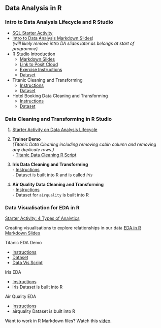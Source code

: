 ## Data Analysis in R
### Intro to Data Analysis Lifecycle and R Studio
  - [SQL Starter Activity](http://www.SQLBolt.com)
  - [Intro to Data Analysis Markdown Slides](./01%20Intro%20to%20Data%20Analysis%20and%20Excel/IntrotoDataAnalysis.slides.md)) <br>
    *(will likely remove intro DA slides later as belongs at start of programme)*
  - R Studio Introduction
    - [Markdown Slides](./RStudio_tutorial.slides.md)
    - [Link to Posit Cloud](https://posit.cloud/) 
    - [Exercise Instructions](./Intro_Exercises.md)
    - [Dataset](./sample_dataset_with_missing.csv)
  - Titanic Cleaning and Transforming
    - [Instructions](./Titanic_Analysis.md)
    - [Dataset](./01%20Intro%20to%20Data%20Analysis%20and%20Excel/Titanic%20Excel%20PQ%20Cleaning%20Exercise/Titanic-Dataset.csv)
  - Hotel Booking Data Cleaning and Transforming
    - [Instructions](./hotel_booking_instructions.md)
    - [Dataset](./hotel_bookings.csv)

### Data Cleaning and Transforming in R Studio
    
  1) [Starter Activity on Data Analysis Lifecycle](https://app.nearpod.com/?pin=7cijt)
  2) **Trainer Demo** <br>
     *(Titanic Data Cleaning including removing cabin column and removing any duplicate rows.)* <br>
    - [Titanic Data Cleaning R Script](./Titanic_Data_Cleaning_Script.R)
  
  4) **Iris Data Cleaning and Transforming** <br>
    - [Instructions](./iris_data_cleaning_instructions.md) <br>
    - Dataset is built into R and is called *iris* <br>
  5) **Air Quality Data Cleaning and Transforming** <br>
    - [Instructions](./air_quality_cleaning_instructions.md) <br>
    - Dataset for `airquality` is built into R
 
### Data Visualisation for EDA in R 
[Starter Activity: 4 Types of Analytics](https://app.nearpod.com/?pin=cvsj9)

Creating visualisations to explore relationships in our data
[EDA in R Markdown Slides](./EDA_in_R.md)

Titanic EDA Demo
  - [Instructions](./titanic_EDA.md)
  - [Dataset](./cleaned_titanic_data.csv)
  - [Data Vis Script](./Titanic_Data_Vis_Script.R)

Iris EDA
  - [Instructions](./Iris_Data_EDA.md)
  - iris Dataset is built into R

Air Quality EDA
  - [Instructions](./air_quality_EDA_instructions.md)
  - airquality Dataset is built into R


Want to work in R Markdown files? Watch this [video](https://www.youtube.com/watch?v=GEvyAqYa8p0).
